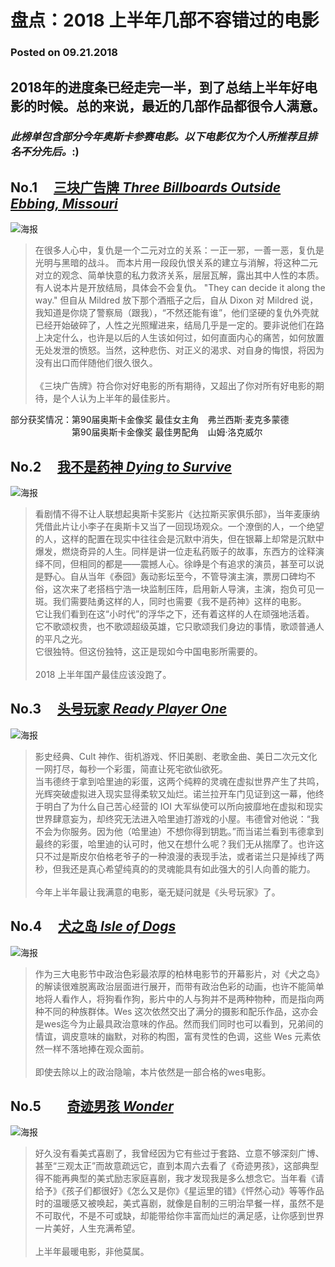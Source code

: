 # **盘点：2018 上半年几部不容错过的电影**
### Posted on 09.21.2018
## 2018年的进度条已经走完一半，到了总结上半年好电影的时候。总的来说，最近的几部作品都很令人满意。
### *此榜单包含部分今年奥斯卡参赛电影。以下电影仅为个人所推荐且排名~~不~~分先后。*:)

## No.1 　[三块广告牌 *Three Billboards Outside Ebbing, Missouri*](https://movie.douban.com/subject/26611804/) 
![海报](https://img3.doubanio.com/view/photo/l/public/p2502943384.webp "三块广告牌")

>在很多人心中，复仇是一个二元对立的关系：一正一邪，一善一恶，复仇是光明与黑暗的战斗。  而本片用一段段仇恨关系的建立与消解，将这种二元对立的观念、简单快意的私力救济关系，层层瓦解，露出其中人性的本质。  
有人说本片是开放结局，具体会不会复仇。 "They can decide it along the way." 但自从 Mildred 放下那个酒瓶子之后，自从 Dixon 对 Mildred 说，我知道是你烧了警察局（跟我），“不然还能有谁”，他们坚硬的复仇外壳就已经开始破碎了，人性之光照耀进来，结局几乎是一定的。要非说他们在路上决定什么，也许是以后的人生该如何过，如何直面内心的痛苦，如何放置无处发泄的愤怒。当然，这种悲伤、对正义的渴求、对自身的悔恨，将因为没有出口而伴随他们很久很久。</br>       
《三块广告牌》符合你对好电影的所有期待，又超出了你对所有好电影的期待，是个人认为上半年的最佳影片。                     

部分获奖情况：第90届奥斯卡金像奖 最佳女主角　弗兰西斯·麦克多蒙德  
　　　　　　　第90届奥斯卡金像奖 最佳男配角　山姆·洛克威尔　　


## No.2 　[我不是药神 *Dying to Survive*](https://movie.douban.com/subject/26752088/) 
![海报](https://img3.doubanio.com/view/photo/l/public/p2519070834.webp "我不是药神") 

>看剧情不得不让人联想起奥斯卡奖影片《达拉斯买家俱乐部》，当年麦康纳凭借此片让小李子在奥斯卡又当了一回现场观众。一个潦倒的人，一个绝望的人，这样的配置在现实中往往会是沉默中消失，但在银幕上却常是沉默中爆发，燃烧奇异的人生。同样是讲一位走私药贩子的故事，东西方的诠释演绎不同，但相同的都是——震撼人心。徐峥是个有追求的演员，甚至可以说是野心。自从当年《泰囧》轰动影坛至今，不管导演主演，票房口碑均不俗，这次来了老搭档宁浩一块监制压阵，启用新人导演，主演，抱负可见一斑。我们需要陆勇这样的人，同时也需要《我不是药神》这样的电影。  
它让我们看到在这“小时代”的浮华之下，还有着这样的人在顽强地活着。
它不歌颂权贵，也不歌颂超级英雄，它只歌颂我们身边的事情，歌颂普通人的平凡之光。  
它很独特。但这份独特，这正是现如今中国电影所需要的。</br>   
2018 上半年国产最佳应该没跑了。


## No.3 　[头号玩家 *Ready Player One*](https://movie.douban.com/subject/4920389/)
![海报](https://img3.doubanio.com/view/photo/l/public/p2513500074.webp "头号玩家")
>影史经典、Cult 神作、街机游戏、怀旧美剧、老歌金曲、美日二次元文化一网打尽，每秒一个彩蛋，简直让死宅欲仙欲死。  
当韦德终于拿到哈里迪的彩蛋，这两个纯粹的灵魂在虚拟世界产生了共鸣，光辉突破虚拟进入现实显得柔软又灿烂。诺兰拉开车门见证到这一幕，他终于明白了为什么自己苦心经营的 IOI 大军纵使可以所向披靡地在虚拟和现实世界肆意妄为，却终究无法进入哈里迪打游戏的小屋。韦德曾对他说：“我不会为你服务。因为他（哈里迪）不想你得到钥匙。”而当诺兰看到韦德拿到最终的彩蛋，哈里迪的认可时，他又在想什么呢？我们无从揣摩了。也许这只不过是斯皮尔伯格老爷子的一种浪漫的表现手法，或者诺兰只是掉线了两秒，但我还是真心希望纯真的的灵魂能具有如此强大的引人向善的能力。</br>  
今年上半年最让我满意的电影，毫无疑问就是《头号玩家》了。

## No.4 　[犬之岛 *Isle of Dogs*](https://movie.douban.com/subject/26640371/)

![海报](https://img3.doubanio.com/view/photo/l/public/p2518856022.webp "犬之岛")

>作为三大电影节中政治色彩最浓厚的柏林电影节的开幕影片，对《犬之岛》的解读很难脱离政治层面进行展开，而带有政治色彩的动画，也许不能简单地将人看作人，将狗看作狗，影片中的人与狗并不是两种物种，而是指向两种不同的种族群体。Wes 这次依然交出了满分的摄影和配乐作品，这亦会是wes迄今为止最具政治意味的作品。然而我们同时也可以看到，兄弟间的情谊，调皮意味的幽默，对称的构图，富有灵性的色调，这些 Wes 元素依然一样不落地捧在观众面前。</br>  
即使去除以上的政治隐喻，本片依然是一部合格的wes电影。

## No.5　　[奇迹男孩 *Wonder*](https://movie.douban.com/subject/26787574/)
![海报](https://img1.doubanio.com/view/photo/l/public/p2507709428.webp)

>好久没有看美式喜剧了，我曾经因为它有些过于套路、立意不够深刻广博、甚至“三观太正”而故意疏远它，直到本周六去看了《奇迹男孩》，这部典型得不能再典型的美式励志家庭喜剧，我才发现我是多么想念它。当年看《请给予》《孩子们都很好》《怎么又是你》《星运里的错》《怦然心动》等等作品时的温暖感又被唤起，美式喜剧，就像是自制的三明治早餐一样，虽然不是不可取代，不是不可或缺，却能带给你丰富而灿烂的满足感，让你感到世界一片美好，人生充满希望。</br>  
上半年最暖电影，非他莫属。